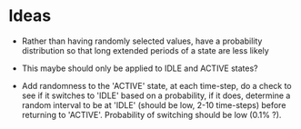 # Ideas

- Rather than having randomly selected values, have a probability distribution so that long extended periods of a state are less likely
- This maybe should only be applied to IDLE and ACTIVE states?

- Add randomness to the 'ACTIVE' state, at each time-step, do a check to see if it switches to 'IDLE' based
on a probability, if it does, determine a random interval to be at 'IDLE' (should be low, 2-10 time-steps)
before returning to 'ACTIVE'. Probability of switching should be low (0.1% ?).